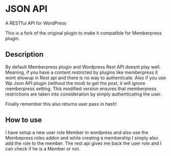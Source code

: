 # JSON API
A RESTful API for WordPress

This is a fork of the original plugin to make it compatible for Memberpress plugin. 

## Description

By default Memberpress plugin and Wordpress Rest API doesnt play well. Meaning, if you have a content restricted by plugins like memberpress it wont showup in Rest api and there is no way to authenticate. Also if you use Wp Json API plugin (without the mod) to get the post, it will ignore memberpress setting. This modified version ensures that memberpress restrictions are taken into consideration by simply authenticating the user. 

Finally remember this also returns user pass in hash! 

## How to use

I have setup a new user role Member in wordpress and also use the Membepress roles addon and while creating a membership I simply also add the role to the member. The rest api gives me back the user role and I can check if he is a Member or not. 

